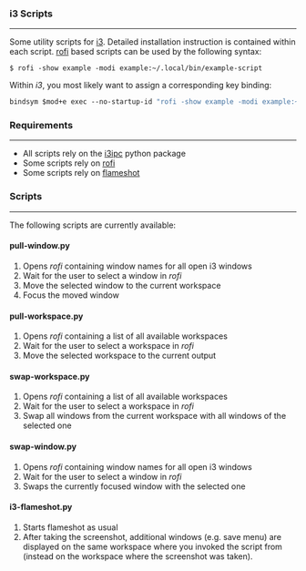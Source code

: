 ### i3 Scripts

----

Some utility scripts for [i3](https://i3wm.org/). Detailed installation instruction is contained
within each script. [rofi](https://github.com/davatorium/rofi) based scripts can be used by the following syntax:

```console
$ rofi -show example -modi example:~/.local/bin/example-script
```

Within *i3*, you most likely want to assign a corresponding key binding:

```i3
bindsym $mod+e exec --no-startup-id "rofi -show example -modi example:~/.local/bin/example-script"
```


### Requirements

----

* All scripts rely on the [i3ipc](https://pypi.org/project/i3ipc/) python package
* Some scripts rely on [rofi](https://github.com/davatorium/rofi)
* Some scripts rely on [flameshot](https://github.com/flameshot-org/flameshot)


### Scripts

----

The following scripts are currently available:

#### pull-window.py

1. Opens *rofi* containing window names for all open i3 windows
2. Wait for the user to select a window in *rofi*
3. Move the selected window to the current workspace
4. Focus the moved window


#### pull-workspace.py

1. Opens *rofi* containing a list of all available workspaces
2. Wait for the user to select a workspace in *rofi*
3. Move the selected workspace to the current output


#### swap-workspace.py

1. Opens *rofi* containing a list of all available workspaces
2. Wait for the user to select a workspace in *rofi*
3. Swap all windows from the current workspace with all windows
   of the selected one


#### swap-window.py

1. Opens *rofi* containing window names for all open i3 windows
2. Wait for the user to select a window in *rofi*
3. Swaps the currently focused window with the selected one


#### i3-flameshot.py

1. Starts flameshot as usual
2. After taking the screenshot, additional windows (e.g. save menu)
   are displayed on the same workspace where you invoked the script
   from (instead on the workspace where the screenshot was taken).
